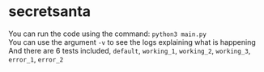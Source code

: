 # secretsanta

You can run the code using the command: `python3 main.py`</br>
You can use the argument `-v` to see the logs explaining what is happening</br>
And there are 6 tests included, `default`, `working_1`, `working_2`, `working_3`, `error_1`, `error_2`
